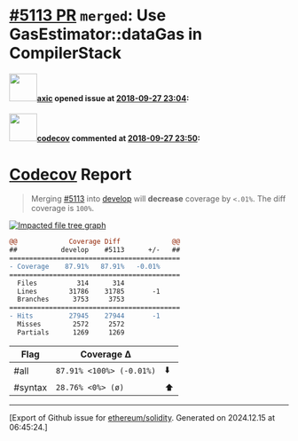 # [\#5113 PR](https://github.com/ethereum/solidity/pull/5113) `merged`: Use GasEstimator::dataGas in CompilerStack

#### <img src="https://avatars.githubusercontent.com/u/20340?v=4" width="50">[axic](https://github.com/axic) opened issue at [2018-09-27 23:04](https://github.com/ethereum/solidity/pull/5113):



#### <img src="https://avatars.githubusercontent.com/in/254?v=4" width="50">[codecov](https://github.com/apps/codecov) commented at [2018-09-27 23:50](https://github.com/ethereum/solidity/pull/5113#issuecomment-425277510):

# [Codecov](https://codecov.io/gh/ethereum/solidity/pull/5113?src=pr&el=h1) Report
> Merging [#5113](https://codecov.io/gh/ethereum/solidity/pull/5113?src=pr&el=desc) into [develop](https://codecov.io/gh/ethereum/solidity/commit/f36dee1067f09e2a6e5ec0dc5996e19e5f36c8bd?src=pr&el=desc) will **decrease** coverage by `<.01%`.
> The diff coverage is `100%`.

[![Impacted file tree graph](https://codecov.io/gh/ethereum/solidity/pull/5113/graphs/tree.svg?width=650&token=87PGzVEwU0&height=150&src=pr)](https://codecov.io/gh/ethereum/solidity/pull/5113?src=pr&el=tree)

```diff
@@             Coverage Diff             @@
##           develop    #5113      +/-   ##
===========================================
- Coverage    87.91%   87.91%   -0.01%     
===========================================
  Files          314      314              
  Lines        31786    31785       -1     
  Branches      3753     3753              
===========================================
- Hits         27945    27944       -1     
  Misses        2572     2572              
  Partials      1269     1269
```

| Flag | Coverage Δ | |
|---|---|---|
| #all | `87.91% <100%> (-0.01%)` | :arrow_down: |
| #syntax | `28.76% <0%> (ø)` | :arrow_up: |


-------------------------------------------------------------------------------



[Export of Github issue for [ethereum/solidity](https://github.com/ethereum/solidity). Generated on 2024.12.15 at 06:45:24.]
